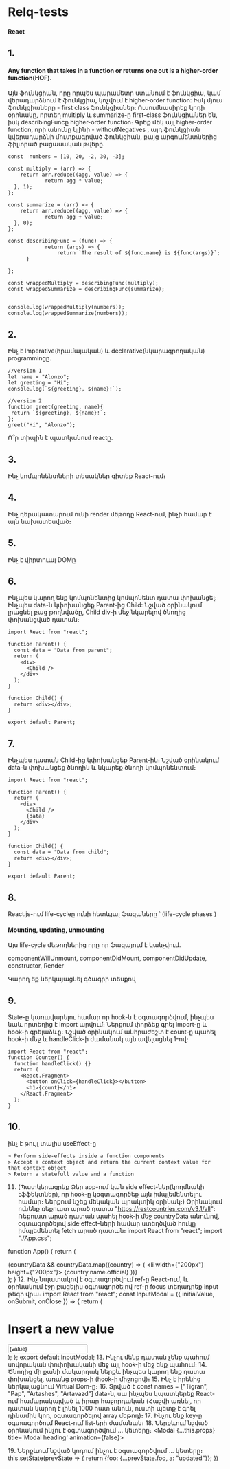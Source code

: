 # Relq-tests
#### React 

## 1. 
#### Any function that takes in a function or returns one out is a higher-order function(HOF).
Այն ֆունկցիան, որը որպես պարամետր ստանում է ֆունկցիա, կամ վերադարձնում է ֆունկցիա, կոչվում է higher-order function:
Իսկ մյուս ֆունկցիաները - first class ֆունկցիաներ:
Ուսումնասիրեք կոդի օրինակը, որտեղ multiply և summarize-ը first-class ֆունկցիաներ են, իսկ describingFuncը higher-order function։ 
Գրեք մեկ այլ higher-order function, որի անունը կլինի - withoutNegatives , այդ ֆունկցիան կվերադարձնի մուտքագրված ֆունկցիան, բայց արգումենտներից ֆիլտրած բացասական թվերը.

```js-story
const  numbers = [10, 20, -2, 30, -3];

const multiply = (arr) => {
	return arr.reduce((agg, value) => {
  			return agg * value;
  }, 1);
};

const summarize = (arr) => {
	return arr.reduce((agg, value) => {
  			return agg + value;
  }, 0);
};

const describingFunc = (func) => {
			return (args) => {
      			return `The result of ${func.name} is ${func(args)}`;
      }

};

const wrappedMultiply = describingFunc(multiply);
const wrappedSummarize = describingFunc(summarize);


console.log(wrappedMultiply(numbers));
console.log(wrappedSummarize(numbers));
```

## 2. 
Ինչ է Imperative(հրամայական) և declarative(նկարագրողական) programmingը. 

```js-story
//version 1
let name = "Alonzo";
let greeting = "Hi";
console.log(`${greeting}, ${name}!`);

//version 2
function greet(greeting, name){
 return `${greeting}, ${name}!`;
};
greet("Hi", "Alonzo");
```
Ո՞ր տիպին է պատկանում reactը.


## 3. 
  Ինչ կոմպոնենտների տեսակներ գիտեք React-ում։
  
## 4. 
 Ինչ դերակատարում ունի render մեթոդը React-ում, ինչի համար է այն նախատեսված։

## 5.

Ինչ է վիրտուալ DOMը


## 6.

Ինչպես կարող ենք կոմպոնենտից կոմպոնենտ դատա փոխանցել։ Ինչպես data-ն կփոխանցեք Parent-ից Child: 
Նշված օրինակում լրացնել բաց թողնվածը, Child div-ի մեջ նկարելով ծնողից փոխանցված դատան։

```js-story
import React from "react";

function Parent() {
  const data = "Data from parent";
  return (
    <div>
      <Child />
    </div>
  );
}

function Child() {
  return <div></div>;
}

export default Parent;

```

## 7. 
Ինչպես դատան Child-ից կփոխանցեք Parent-ին։ Նշված օրինակում data-ն փոխանցեք ծնողին և նկարեք ծնողի կոմպոնենտում։

```js-story
import React from "react";

function Parent() {
  return (
    <div>
      <Child />
      {data}
    </div>
  );
}

function Child() {
  const data = "Data from child";
  return <div></div>;
}

export default Parent;

```

## 8. 
React.js-ում life-cycleը ունի հետևյալ ֆազաները ՝ (life-cycle phases ) 

#### Mounting, updating, unmounting

Այս life-cycle մեթոդներից որը որ ֆազայում է կանչվում.

componentWillUnmount, 
componentDidMount, 
componentDidUpdate, 
constructor, 
Render

Կարող եք ներկայացնել գծագրի տեսքով


## 9. 

State-ը կառավարելու համար որ hook-ն է օգտագործվում, ինչպես նաև որտեղից է import արվում։ Ներքում փորձեք գրել import-ը և hook-ի գրելաձևը։ 
Նշված օրինակում անհրաժեշտ է count-ը պահել hook-ի մեջ և handleClick-ի ժամանակ այն ավելացնել 1-ով։

```js-story
import React from "react";
function Counter() {
  function handleClick() {}
  return (
    <React.Fragment>
      <button onClick={handleClick}></button>
      <h1>{count}</h1>
    </React.Fragment>
  );
}
```

## 10.
ինչ է թույլ տալիս useEffect-ը

```js-story
> Perform side-effects inside a function components
> Accept a context object and return the current context value for that context object
> Return a statefull value and a function
```

11. (Պատկերացրեք Ձեր app-ում կան side effect-ներ(կողմնակի էֆֆեկտներ), որ hook-ը կօգտագործեք այն իմպլեմենտելու համար։ Ներքում նշեք մեկական պրակտիկ օրինակ։) Օրինակում ունենք ռեքուստ արած դատա "https://restcountries.com/v3.1/all": Ռեքուստ արած դատան պահել hook-ի մեջ countryData անունով, օգտագործելով side effect-ների համար ստեղծված հուկը իմպլեմենտել fetch արած դատան։
import React from "react";
import "./App.css";

function App() {
  return (
    <div className="App">
      {countryData &&
        countryData.map((country) => (
          <li width={"200px"} height={"200px"}>
            {country.name.official}
          </li>
        ))}
    </div>
  );
}
12․ Ինչ նպատակով է օգտագործվում ref-ը React-ում, և օրինակում էջը բացելիս օգտագործելով ref-ը focus տեղադրեք input թեգի վրա։
import React from "react";
const InputModal = ({ initialValue, onSubmit, onClose }) => {
  return (
    <div className="modal--overlay">
      <div className="modal">
        <h1>Insert a new value</h1>
        <input type="text" value={value} />
      </div>
    </div>
  );
};
export default InputModal;
13. Ինչու մենք դատան չենք պահում սովորական փոփոխականի մեջ այլ hook-ի մեջ ենք պահում։
14․ Ծնողից մի քանի մակարդակ ներքև ինչպես կարող ենք դատա փոխանցել, առանց props-ի (hook-ի միջոցով)։
15․ Ինչ է իրենից ներկայացնում Virtual Dom-ը։
16․ Տրված է const names = ["Tigran", "Pap", "Artashes", "Artavazd"] data-ն, սա ինչպես կպատկերեք React-ում համարակալված և իրար հաջորդական (Հաշվի առնել, որ դատան կարող է լինել 1000 հատ անուն, ուստի պետք է գրել դինամիկ կոդ, օգտագործելով array մեթոդ)։
17․ Ինչու ենք key-ը օգտագործում React-ում list-երի ժամանակ։
18․ Ներքևում նշված օրինակում ինչու է օգտագործվում ․․․ կետերը։
<Modal {...this.props} title='Modal heading' animation={false}>

19․ Ներքևում նշված կոդում ինչու է օգտագործվում ․․․ կետերը։
this.setState(prevState => { return {foo: {...prevState.foo, a: "updated"}}; })
